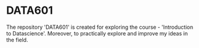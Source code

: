 # DATA601
The repository 'DATA601' is created for exploring the course - 'Introduction to Datascience'. Moreover, to practically explore and improve my ideas in the field.
